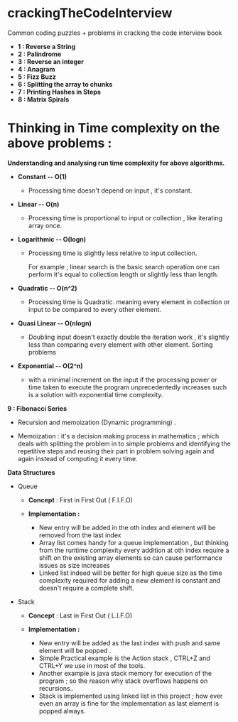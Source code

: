 # crackingTheCodeInterview

Common coding puzzles + problems in cracking the code interview book 

* **1 :  Reverse a String**
* **2 :  Palindrome**
* **3 :  Reverse an integer**
* **4 :  Anagram**
* **5 :  Fizz Buzz**
* **6 :  Splitting the array to chunks**
* **7 :  Printing Hashes in Steps**
* **8 :  Matrix Spirals**

# Thinking in Time complexity on the above problems :

**Understanding and analysing run time complexity  for above algorithms.**

* **Constant -- O(1)**

    * Processing time doesn't depend on input , it's constant.

* **Linear -- O(n)**

    * Processing time is proportional to input or collection , like iterating array once.

* **Logarithmic  -- O(logn)**

    * Processing time is slightly less relative to input collection.

      For example ; linear search is the basic search operation one can perform it's equal to collection length or slightly less than length.

* **Quadratic  -- O(n^2)**

   * Processing time is Quadratic. meaning every element in collection or input to be compared to every other element.

* **Quasi Linear  -- O(nlogn)**

   * Doubling input doesn't exactly double the iteration work , it's slightly less than comparing every element with other element.
     Sorting problems

* **Exponential -- O(2^n)**

   * with a minimal increment on the input if the processing power or time taken to execute the program unprecedentedly increases
     such is a solution with exponential time complexity.


**9 :  Fibonacci Series**

  * Recursion and memoization (Dynamic programming) .

  * Memoization : it's a decision making process in mathematics ; which deals with splitting the problem in to simple problems
                and identifying the repetitive steps and reusing their part in problem solving again and again instead of computing it
                every time.


**Data Structures**

* Queue

    * **Concept** : First in First Out ( F.I.F.O)

    * **Implementation :**

         * New entry will be added in the oth index and element will be removed from the last index
         * Array list comes handy for a queue implementation , but thinking from the runtime complexity every addition
               at oth index require a shift on the existing array elements so can cause performance issues as size increases
         * Linked list indeed will be better for high queue size as the time complexity required for adding a new element is constant
               and doesn't require a complete shift.

* Stack

    * **Concept** : Last in First Out ( L.I.F.O)

    * **Implementation :**

         * New entry will be added as the last index with push and same element will be popped .
         * Simple Practical example is the Action stack , CTRL+Z and CTRL+Y we use in most of the tools.
         * Another example is java stack memory for execution of the program ; so the reason why stack overflows happens on recursions..
         * Stack is implemented using linked list in this project ; how ever even an array is fine for the implementation as last element is popped always.